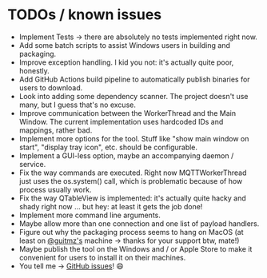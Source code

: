 # TODOs / known issues

* Implement Tests -> there are absolutely no tests implemented right now.
* Add some batch scripts to assist Windows users in building and packaging.
* Improve exception handling. I kid you not: it's actually quite poor, honestly.
* Add GitHub Actions build pipeline to automatically publish binaries for users to download.
* Look into adding some dependency scanner. The project doesn't use many, but I guess that's no excuse.
* Improve communication between the WorkerThread and the Main Window. The current implementation uses hardcoded IDs and mappings, rather bad.
* Implement more options for the tool. Stuff like "show main window on start", "display tray icon", etc. should be configurable.
* Implement a GUI-less option, maybe an accompanying daemon / service.
* Fix the way commands are executed. Right now MQTTWorkerThread just uses the os.system() call, which is problematic because of how process usually work.
* Fix the way QTableView is implemented: it's actually quite hacky and shady right now ... but hey: at least it gets the job done!
* Implement more command line arguments.
* Maybe allow more than one connection and one list of payload handlers.
* Figure out why the packaging process seems to hang on MacOS (at least on [@guitmz's](https://github.com/guitmz/) machine -> thanks for your support btw, mate!)
* Maybe publish the tool on the Windows and / or Apple Store to make it convenient for users to install it on their machines.
* You tell me -> [GitHub issues](https://github.com/andzeil/easy-mqtt-handler/issues)! 😄
